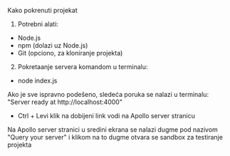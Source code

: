Kako pokrenuti projekat

1. Potrebni alati:

 - Node.js
 - npm (dolazi uz Node.js)
 - Git (opciono, za kloniranje projekta)

2. Pokretaanje servera komandom u terminalu:
 - node index.js

Ako je sve ispravno podešeno, sledeća poruka se nalazi u terminalu:
"Server ready at http://localhost:4000"

 - Ctrl + Levi klik na dobijeni link vodi na Apollo server stranicu

Na Apollo server stranici u sredini ekrana se nalazi dugme pod nazivom "Query your server" i klikom na to dugme otvara se sandbox za testiranje projekta





